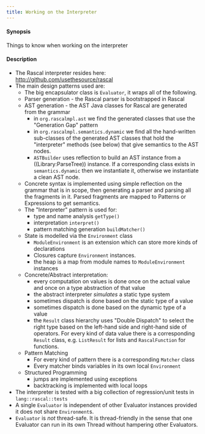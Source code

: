 ```yaml
---
title: Working on the Interpreter
---
```


#### Synopsis

Things to know when working on the interpreter

#### Description

* The Rascal interpreter resides here: <http://github.com/usethesource/rascal>
* The main design patterns used are:
   * The big encapsulator class is `Evaluator`, it wraps all of the following.
   * Parser generation - the Rascal parser is bootstrapped in Rascal
   * AST generation - the AST Java classes for Rascal are generated from the grammar
      * in `org.rascalmpl.ast` we find the generated classes that use the "Generation Gap" pattern
      * in `org.rascalmpl.semantics.dynamic` we find all the hand-written sub-classes of the generated AST classes that hold the "interpreter" methods (see below) that give semantics to the AST nodes.
      * `ASTBuilder` uses reflection to build an AST instance from a ((Library:ParseTree)) instance. If a corresponding class exists in `semantics.dynamic` then we instantiate it, otherwise we instantiate a clean AST node.
   * Concrete syntax is implemented using simple reflection on the grammar that is in scope, then generating a parser and parsing all the fragments in it. Parsed fragments are mapped to Patterns or Expressions to get semantics.
   * The "Interpreter" pattern is used for:
      * type and name analysis `getType()`
      * interpretation `interpret()`
      * pattern matching generation `buildMatcher()`
   * State is modelled via the `Environment` class
      * `ModuleEnvironment` is an extension which can store more kinds of declarations
      * Closures capture `Environment` instances.
      * the heap is a map from module names to `ModuleEnvironment` instances
   * Concrete/Abstract interpretation:
      * every computation on values is done once on the actual value and once on a type abstraction of that value
      * the abstract interpreter _simulates_ a static type system
      * sometimes dispatch is done based on the static type of a value
      * sometimes dispatch is done based on the dynamic type of a value
      * the `Result` class hierarchy uses "Double Dispatch" to select the right type based on the left-hand side and right-hand side of operators. For every kind of data value there is a corresponding `Result` class, e.g. `ListResult` for lists and `RascalFunction` for functions.
   * Pattern Matching
      * For every kind of pattern there is a corresponding `Matcher` class
      * Every matcher binds variables in its own local `Environment`
   * Structured Programming
      * jumps are implemented using exceptions
      * backtracking is implemented with local loops
* The interpreter is tested with a big collection of regression/unit tests in `lang::rascal::tests`
* A single `Evaluator` is independent of other Evaluator instances provided it does not share `Environment`s.
* `Evaluator` is _not_ thread-safe. It is thread-friendly in the sense that one Evaluator can run in its own Thread without hampering other Evaluators.